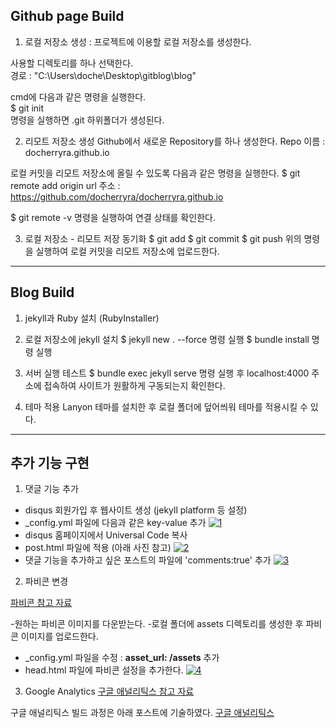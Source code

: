 ## Github page Build

1. 로컬 저장소 생성 : 프로젝트에 이용할 로컬 저장소를 생성한다.

사용할 디렉토리를 하나 선택한다.
<br/>
경로 : "C:\Users\doche\Desktop\gitblog\blog"

cmd에 다음과 같은 명령을 실행한다.
<br/>
$ git init
<br/>
명령을 실행하면 .git 하위폴더가 생성된다.

2. 리모트 저장소 생성
Github에서 새로운 Repository를 하나 생성한다.
Repo 이름 : docherryra.github.io

로컬 커밋을 리모트 저장소에 올릴 수 있도록 다음과 같은 명령을 실행한다.
$ git remote add origin <url>
url 주소 : https://github.com/docherryra/docherryra.github.io


$ git remote -v 명령을 실행하여 연결 상태를 확인한다.

3. 로컬 저장소 - 리모트 저장 동기화
$ git add
$ git commit
$ git push
위의 명령을 실행하여 로컬 커밋을 리모트 저장소에 업로드한다.

----------------------
## Blog Build

1. jekyll과 Ruby 설치 (RubyInstaller)

2. 로컬 저장소에 jekyll 설치
$ jekyll new . --force 명령 실행
$ bundle install 명령 실행

3. 서버 실행 테스트
$ bundle exec jekyll serve
명령 실행 후 localhost:4000 주소에 접속하여 사이트가 원활하게 구동되는지 확인한다.

4. 테마 적용
Lanyon 테마를 설치한 후 로컬 폴더에 덮어씌워 테마를 적용시킬 수 있다.

-------------------
## 추가 기능 구현

1. 댓글 기능 추가
 - disqus 회원가입 후 웹사이트 생성 (jekyll platform 등 설정)
 - _config.yml 파일에 다음과 같은 key-value 추가
[![1](https://user-images.githubusercontent.com/104899885/204676617-36225006-3d89-44cd-b6ed-521370909803.png)](https://docherryra.github.io/)
 - disqus 홈페이지에서 Universal Code 복사
 - post.html 파일에 적용 (아래 사진 참고)
[![2](https://user-images.githubusercontent.com/104899885/204676615-b0590928-afb3-41fb-9e95-4b261d270178.png)](https://docherryra.github.io/)
 - 댓글 기능을 추가하고 싶은 포스트의 파일에 'comments:true' 추가
[![3](https://user-images.githubusercontent.com/104899885/204676606-756d6cec-16c8-4a6a-9451-3ad99ab0aa5f.png)](https://docherryra.github.io/)

2. 파비콘 변경

[파비콘 참고 자료](https://min9nim.github.io/2018/03/add-favicon/)

-원하는 파비콘 이미지를 다운받는다.
-로컬 폴더에 assets 디렉토리를 생성한 후 파비콘 이미지를 업로드한다.
- _config.yml 파일을 수정 : **asset_url: /assets** 추가
- head.html 파일에 파비콘 설정을 추가한다.
[![4](https://user-images.githubusercontent.com/104899885/204677174-86db5971-9350-4f4c-89f1-0d3e3df2a17a.png)](https://docherryra.github.io/)

3. Google Analytics
[구글 애널리틱스 참고 자료](https://infiduk.github.io/2019/11/05/google-analytics.html)

구글 애널리틱스 빌드 과정은 아래 포스트에 기술하였다.
[구글 애널리틱스](https://docherryra.github.io/jekyll/update/2022/11/27/googleA.html)
